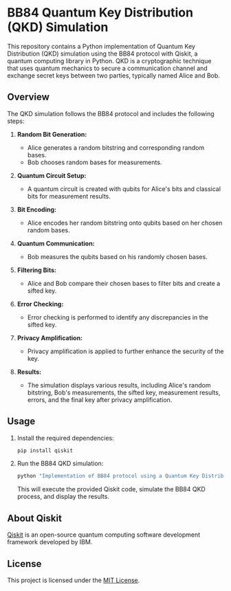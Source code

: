 # BB84 Quantum Key Distribution (QKD) Simulation

This repository contains a Python implementation of Quantum Key Distribution (QKD) simulation using the BB84 protocol with Qiskit, a quantum computing library in Python. QKD is a cryptographic technique that uses quantum mechanics to secure a communication channel and exchange secret keys between two parties, typically named Alice and Bob.

## Overview

The QKD simulation follows the BB84 protocol and includes the following steps:

1. **Random Bit Generation:**
   - Alice generates a random bitstring and corresponding random bases.
   - Bob chooses random bases for measurements.

2. **Quantum Circuit Setup:**
   - A quantum circuit is created with qubits for Alice's bits and classical bits for measurement results.

3. **Bit Encoding:**
   - Alice encodes her random bitstring onto qubits based on her chosen random bases.

4. **Quantum Communication:**
   - Bob measures the qubits based on his randomly chosen bases.

5. **Filtering Bits:**
   - Alice and Bob compare their chosen bases to filter bits and create a sifted key.

6. **Error Checking:**
   - Error checking is performed to identify any discrepancies in the sifted key.

7. **Privacy Amplification:**
   - Privacy amplification is applied to further enhance the security of the key.

8. **Results:**
   - The simulation displays various results, including Alice's random bitstring, Bob's measurements, the sifted key, measurement results, errors, and the final key after privacy amplification.

## Usage

1. Install the required dependencies:

    ```bash
    pip install qiskit
    ```

2. Run the BB84 QKD simulation:

    ```bash
    python "Implementation of BB84 protocol using a Quantum Key Distribution (QKD) setup.py"
    ```

    This will execute the provided Qiskit code, simulate the BB84 QKD process, and display the results.

## About Qiskit

[Qiskit](https://qiskit.org/) is an open-source quantum computing software development framework developed by IBM.

## License

This project is licensed under the [MIT License](LICENSE).
